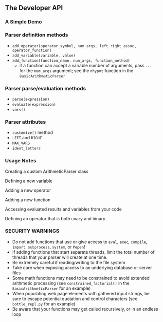 ## The Developer API


### A Simple Demo


### Parser definition methods

- `add_operator(operator_symbol, num_args, left_right_assoc, operator_function)`
- `add_variable(variable, value)`
- `add_function(function_name, num_args, function_method)`
  - if a function can accept a variable number of arguments, pass `...` for the
    `num_args` argument; see the `nhypot` function in the `BasicArithmeticParser`

### Parser parse/evaluation methods

- `parse(expression)`
- `evaluate(expression)`
- `vars()`

### Parser attributes

- `customize()` method
- `LEFT` and `RIGHT`
- `MAX_VARS`
- `ident_letters`


### Usage Notes

Creating a custom ArithmeticParser class

Defining a new variable

Adding a new operator 

Adding a new function

Accessing evaluated results and variables from your code

Defining an operator that is both unary and binary


### SECURITY WARNINGS

  - Do not add functions that use or give access to `eval`, `exec`, `compile`, `import`, `subprocess`, 
    `system`, or `Popen`!
  - If adding functions that start separate threads, limit the total number of threads that
    your parser will create at one time.
  - Be extremely careful if reading/writing to the file system
  - Take care when exposing access to an underlying database or server files
  - Some math functions may need to be constrained to avoid extended arithmetic processing (see 
    `constrained_factorial()` in the `BasicArithmeticParser` for an example)
  - When populating web page elements with gathered input strings, be sure to escape potential quotation and control 
    characters (see `bottle_repl.py` for an example)
  - Be aware that your functions may get called recursively, or in an
    endless loop
